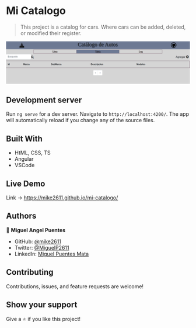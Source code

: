 # Mi Catalogo


>  This project is a catalog for cars. Where cars can be added, deleted, or modified their register.

![screenshot](/images/screenShot.png)


## Development server

Run `ng serve` for a dev server. Navigate to `http://localhost:4200/`. The app will automatically reload if you change any of the source files.
 
## Built With

- HtML, CSS, TS
- Angular
- VSCode

## Live Demo
Link -> https://mike2611.github.io/mi-catalogo/

## Authors

👤 **Miguel Angel Puentes**
- GitHub: [@mike2611](https://github.com/mike2611)
- Twitter: [@MiguelP2611](https://twitter.com/MiguelP2611)
- LinkedIn: [Miguel Puentes Mata](https://linkedin.com/in/miguel-puentes-mata-90a562139/)

## Contributing

Contributions, issues, and feature requests are welcome!

## Show your support

Give a ⭐️ if you like this project!
